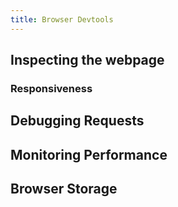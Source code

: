 ```yaml
---
title: Browser Devtools
---
```


## Inspecting the webpage

### Responsiveness

## Debugging Requests

## Monitoring Performance

## Browser Storage
